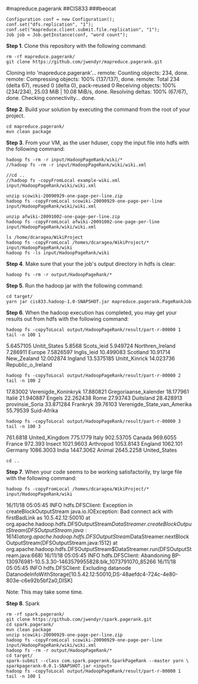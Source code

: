 #mapreduce.pagerank
##CIS833
###beocat

    Configuration conf = new Configuration();
    conf.set("dfs.replication", "1");
    conf.set("mapreduce.client.submit.file.replication", "1");
    Job job = Job.getInstance(conf, "word count");

**Step 1**. Clone this repository with the following command:

    rm -rf mapreduce.pagerank/
    git clone https://github.com/jwendyr/mapreduce.pagerank.git

Cloning into 'mapreduce.pagerank'...
remote: Counting objects: 234, done.
remote: Compressing objects: 100% (137/137), done.
remote: Total 234 (delta 67), reused 0 (delta 0), pack-reused 0
Receiving objects: 100% (234/234), 25.03 MiB | 10.08 MiB/s, done.
Resolving deltas: 100% (67/67), done.
Checking connectivity... done.

**Step 2**. Build your solution by executing the command from the root of your project.

    cd mapreduce.pagerank/
    mvn clean package

**Step 3**. From your VM, as the user hduser, copy the input file into hdfs with the following command:
    
    hadoop fs -rm -r input/HadoopPageRank/wiki/*
    //hadoop fs -rm -r input/HadoopPageRank/wiki/wiki.xml

    //cd ..
    //hadoop fs -copyFromLocal example-wiki.xml input/HadoopPageRank/wiki/wiki.xml

    unzip scowiki-20090929-one-page-per-line.zip
    hadoop fs -copyFromLocal scowiki-20090929-one-page-per-line input/HadoopPageRank/wiki/wiki.xml

    unzip afwiki-20091002-one-page-per-line.zip
    hadoop fs -copyFromLocal afwiki-20091002-one-page-per-line input/HadoopPageRank/wiki/wiki.xml

    ls /home/dcaragea/WikiProject
    hadoop fs -copyFromLocal /homes/dcaragea/WikiProject/* input/HadoopPageRank/wiki
    hadoop fs -ls input/HadoopPageRank/wiki

**Step 4**. Make sure that your the job's output directory in hdfs is clear:
    
    hadoop fs -rm -r output/HadoopPageRank/*


**Step 5**. Run the hadoop jar with the following command:
    
    cd target/
    yarn jar cis833.hadoop-1.0-SNAPSHOT.jar mapreduce.pagerank.PageRankJob

**Step 6**. When the hadoop execution has completed, you may get your results out from hdfs with the following command:

    hadoop fs -copyToLocal output/HadoopPageRank/result/part-r-00000 1
    tail -n 100 1
5.6457105       Unitit_States
5.8568          Scots_leid
5.949724        Northren_Ireland
7.286911        Europe
7.5826597       Inglis_leid
10.499083       Scotland
10.91714        New_Zealand
12.002874       Ingland
13.5375185      Unitit_Kinrick
14.023736       Republic_o_Ireland


    hadoop fs -copyToLocal output/HadoopPageRank/result/part-r-00000 2
    tail -n 100 2
17.83002        Verenigde_Koninkryk
17.880821       Gregoriaanse_kalender
18.177961       Italië
21.940887       Engels
22.262438       Rome
27.93743        Duitsland
28.428913       provinsie_Soria
33.871284       Frankryk
39.76103        Verenigde_State_van_Amerika
55.79539        Suid-Afrika

    hadoop fs -copyToLocal output/HadoopPageRank/result/part-r-00000 3
    tail -n 100 3
761.6818        United_Kingdom
775.1779        Italy
902.53705       Canada
969.6055        France
972.393         Insect
1021.9603       Arthropod
1053.8143       England
1062.101        Germany
1086.3003       India
1447.3062       Animal
2645.2258       United_States

    cd ..

**Step 7**. When your code seems to be working satisfactorily, try large file with the following command:

    hadoop fs -copyFromLocal /homes/dcaragea/WikiProject/* input/HadoopPageRank/wiki

16/11/18 05:05:45 INFO hdfs.DFSClient: Exception in createBlockOutputStream
java.io.IOException: Bad connect ack with firstBadLink as 10.5.42.12:50010
        at org.apache.hadoop.hdfs.DFSOutputStream$DataStreamer.createBlockOutputStream(DFSOutputStream.java:1614)
        at org.apache.hadoop.hdfs.DFSOutputStream$DataStreamer.nextBlockOutputStream(DFSOutputStream.java:1512)
        at org.apache.hadoop.hdfs.DFSOutputStream$DataStreamer.run(DFSOutputStream.java:668)
16/11/18 05:05:45 INFO hdfs.DFSClient: Abandoning BP-130976981-10.5.3.30-1463579955828:blk_1073791070_85266
16/11/18 05:05:45 INFO hdfs.DFSClient: Excluding datanode DatanodeInfoWithStorage[10.5.42.12:50010,DS-48aefdc4-724c-4e80-803e-c6e92b5bf2a0,DISK]

Note: This may take some time.

**Step 8**. Spark

    rm -rf spark.pagerank/
    git clone https://github.com/jwendyr/spark.pagerank.git
    cd spark.pagerank/
    mvn clean package
    unzip scowiki-20090929-one-page-per-line.zip
    hadoop fs -copyFromLocal scowiki-20090929-one-page-per-line input/HadoopPageRank/wiki/wiki.xml
    hadoop fs -rm -r output/HadoopPageRank/*
    cd target/
    spark-submit --class com.spark.pagerank.SparkPageRank --master yarn \ sparkpagerank-0.0.1-SNAPSHOT.jar <input>
    hadoop fs -copyToLocal output/HadoopPageRank/result/part-r-00000 1
    tail -n 100 1

